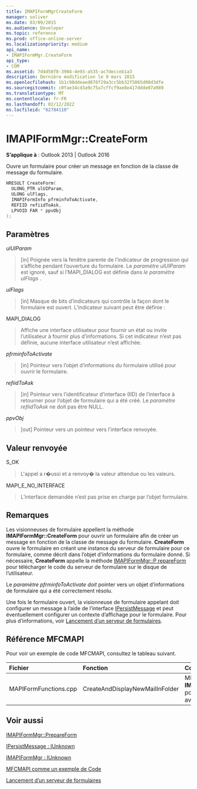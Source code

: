 ```yaml
---
title: IMAPIFormMgrCreateForm
manager: soliver
ms.date: 03/09/2015
ms.audience: Developer
ms.topic: reference
ms.prod: office-online-server
ms.localizationpriority: medium
api_name:
- IMAPIFormMgr.CreateForm
api_type:
- COM
ms.assetid: 7d4d50f8-3904-4e93-a535-ac7decceb1a3
description: Dernière modification le 9 mars 2015
ms.openlocfilehash: 1b1c98ddeaed876f29a3cc5bb32f5065d00d3dfe
ms.sourcegitcommit: c0fae34cd3a9c75a7cffcf9ae8e417ddde07a989
ms.translationtype: MT
ms.contentlocale: fr-FR
ms.lasthandoff: 02/12/2022
ms.locfileid: "62784110"
---
```

# <a name="imapiformmgrcreateform"></a>IMAPIFormMgr::CreateForm

  
  
**S’applique à** : Outlook 2013 | Outlook 2016 
  
Ouvre un formulaire pour créer un message en fonction de la classe de message du formulaire.
  
```cpp
HRESULT CreateForm(
  ULONG_PTR ulUIParam,
  ULONG ulFlags,
  IMAPIFormInfo pfrminfoToActivate,
  REFIID refiidToAsk,
  LPVOID FAR * ppvObj
);
```

## <a name="parameters"></a>Paramètres

 _ulUIParam_
  
> [in] Poignée vers la fenêtre parente de l’indicateur de progression qui s’affiche pendant l’ouverture du formulaire. Le  _paramètre ulUIParam_ est ignoré, sauf si l’MAPI_DIALOG est définie dans _le paramètre ulFlags_ . 
    
 _ulFlags_
  
> [in] Masque de bits d’indicateurs qui contrôle la façon dont le formulaire est ouvert. L’indicateur suivant peut être définie :
    
MAPI_DIALOG 
  
> Affiche une interface utilisateur pour fournir un état ou invite l’utilisateur à fournir plus d’informations. Si cet indicateur n’est pas définie, aucune interface utilisateur n’est affichée.
    
 _pfrminfoToActivate_
  
> [in] Pointeur vers l’objet d’informations du formulaire utilisé pour ouvrir le formulaire.
    
 _refiidToAsk_
  
> [in] Pointeur vers l’identificateur d’interface (IID) de l’interface à retourner pour l’objet de formulaire qui a été créé. Le  _paramètre refiidToAsk_ ne doit pas être NULL. 
    
 _ppvObj_
  
> [out] Pointeur vers un pointeur vers l’interface renvoyée.
    
## <a name="return-value"></a>Valeur renvoyée

S_OK 
  
> L'appel a r�ussi et a renvoy� la valeur attendue ou les valeurs.
    
MAPI_E_NO_INTERFACE 
  
> L’interface demandée n’est pas prise en charge par l’objet formulaire.
    
## <a name="remarks"></a>Remarques

Les visionneuses de formulaire appellent la méthode **IMAPIFormMgr::CreateForm** pour ouvrir un formulaire afin de créer un message en fonction de la classe de message du formulaire. **CreateForm** ouvre le formulaire en créant une instance du serveur de formulaire pour ce formulaire, comme décrit dans l’objet d’informations du formulaire donné. Si nécessaire, **CreateForm** appelle la méthode [IMAPIFormMgr::P repareForm](imapiformmgr-prepareform.md) pour télécharger le code du serveur de formulaire sur le disque de l’utilisateur. 
  
Le  _paramètre pfrminfoToActivate doit_ pointer vers un objet d’informations de formulaire qui a été correctement résolu. 
  
Une fois le formulaire ouvert, la visionneuse de formulaire appelant doit configurer un message à l’aide de l’interface [IPersistMessage](ipersistmessageiunknown.md) et peut éventuellement configurer un contexte d’affichage pour le formulaire. Pour plus d’informations, voir [Lancement d’un serveur de formulaires](launching-a-form-server.md). 
  
## <a name="mfcmapi-reference"></a>Référence MFCMAPI

Pour voir un exemple de code MFCMAPI, consultez le tableau suivant.
  
|**Fichier**|**Fonction**|**Commentaire**|
|:-----|:-----|:-----|
|MAPIFormFunctions.cpp  <br/> |CreateAndDisplayNewMailInFolder  <br/> |MFCMAPI utilise la **méthode IMAPIFormMgr::CreateForm** pour créer un formulaire avant de l’afficher. |
   
## <a name="see-also"></a>Voir aussi



[IMAPIFormMgr::PrepareForm](imapiformmgr-prepareform.md)
  
[IPersistMessage : IUnknown](ipersistmessageiunknown.md)
  
[IMAPIFormMgr : IUnknown](imapiformmgriunknown.md)


[MFCMAPI comme un exemple de Code](mfcmapi-as-a-code-sample.md)
  
[Lancement d’un serveur de formulaires](launching-a-form-server.md)

